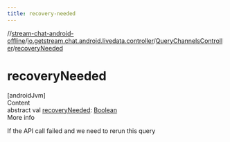 ```yaml
---
title: recovery-needed
---
```

//[stream-chat-android-offline](../../../index.md)/[io.getstream.chat.android.livedata.controller](../index.md)/[QueryChannelsController](index.md)/[recoveryNeeded](recoveryNeeded.md)



# recoveryNeeded  
[androidJvm]  
Content  
abstract val [recoveryNeeded](recoveryNeeded.md): [Boolean](https://kotlinlang.org/api/latest/jvm/stdlib/kotlin/-boolean/index.html)  
More info  


If the API call failed and we need to rerun this query

  




